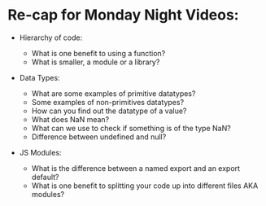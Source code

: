 # Re-cap for Monday Night Videos:

* Hierarchy of code: 
  - What is one benefit to using a function? 
  - What is smaller, a module or a library? 

* Data Types:
  - What are some examples of primitive datatypes?
  - Some examples of non-primitives datatypes?
  - How can you find out the datatype of a value?
  - What does NaN mean? 
  - What can we use to check if something is of the type NaN? 
  - Difference between undefined and null? 

* JS Modules:
  - What is the difference between a named export and an export default?
  - What is one benefit to splitting your code up into different files AKA modules? 
